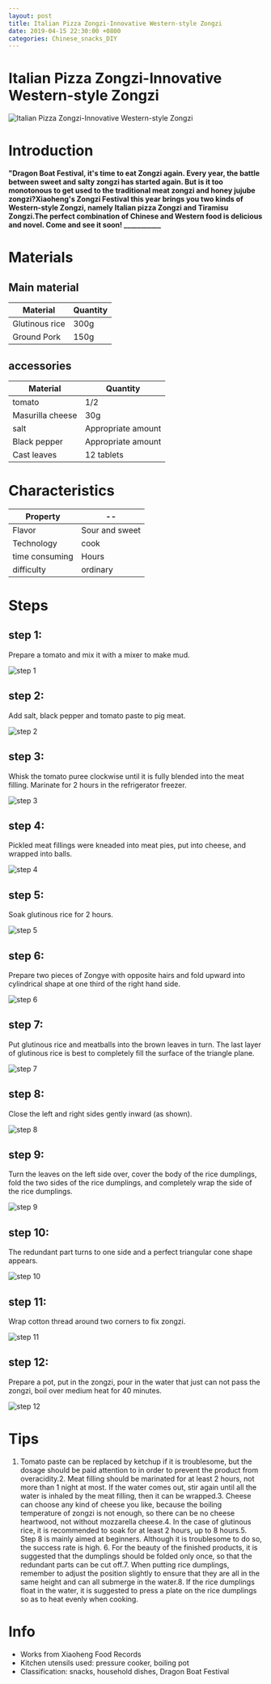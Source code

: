 ```yaml
---
layout: post
title: Italian Pizza Zongzi-Innovative Western-style Zongzi
date: 2019-04-15 22:30:00 +0800
categories: Chinese_snacks_DIY
---
```


# Italian Pizza Zongzi-Innovative Western-style Zongzi

![Italian Pizza Zongzi-Innovative Western-style Zongzi]({{site.baseurl}}/img/403402/403402.jpg)

# Introduction

**"Dragon Boat Festival, it's time to eat Zongzi again. Every year, the battle between sweet and salty zongzi has started again. But is it too monotonous to get used to the traditional meat zongzi and honey jujube zongzi?Xiaoheng's Zongzi Festival this year brings you two kinds of Western-style Zongzi, namely Italian pizza Zongzi and Tiramisu Zongzi.The perfect combination of Chinese and Western food is delicious and novel. Come and see it soon! ___________**

# Materials


## Main material

Material|Quantity
--|--
Glutinous rice|300g
Ground Pork|150g

## accessories

Material|Quantity
--|--
tomato|1/2
Masurilla cheese|30g
salt|Appropriate amount
Black pepper|Appropriate amount
Cast leaves|12 tablets

# Characteristics

Property|--
--|--
Flavor|Sour and sweet
Technology|cook
time consuming|Hours
difficulty|ordinary

# Steps

## step 1:

Prepare a tomato and mix it with a mixer to make mud.

![step 1]({{site.baseurl}}/img/403402/1.jpg)

## step 2:

Add salt, black pepper and tomato paste to pig meat.

![step 2]({{site.baseurl}}/img/403402/2.jpg)

## step 3:

Whisk the tomato puree clockwise until it is fully blended into the meat filling. Marinate for 2 hours in the refrigerator freezer.

![step 3]({{site.baseurl}}/img/403402/3.jpg)

## step 4:

Pickled meat fillings were kneaded into meat pies, put into cheese, and wrapped into balls.

![step 4]({{site.baseurl}}/img/403402/4.jpg)

## step 5:

Soak glutinous rice for 2 hours.

![step 5]({{site.baseurl}}/img/403402/5.jpg)

## step 6:

Prepare two pieces of Zongye with opposite hairs and fold upward into cylindrical shape at one third of the right hand side.

![step 6]({{site.baseurl}}/img/403402/6.jpg)

## step 7:

Put glutinous rice and meatballs into the brown leaves in turn. The last layer of glutinous rice is best to completely fill the surface of the triangle plane.

![step 7]({{site.baseurl}}/img/403402/7.jpg)

## step 8:

Close the left and right sides gently inward (as shown).

![step 8]({{site.baseurl}}/img/403402/8.jpg)

## step 9:

Turn the leaves on the left side over, cover the body of the rice dumplings, fold the two sides of the rice dumplings, and completely wrap the side of the rice dumplings.

![step 9]({{site.baseurl}}/img/403402/9.jpg)

## step 10:

The redundant part turns to one side and a perfect triangular cone shape appears.

![step 10]({{site.baseurl}}/img/403402/10.jpg)

## step 11:

Wrap cotton thread around two corners to fix zongzi.

![step 11]({{site.baseurl}}/img/403402/11.jpg)

## step 12:

Prepare a pot, put in the zongzi, pour in the water that just can not pass the zongzi, boil over medium heat for 40 minutes.

![step 12]({{site.baseurl}}/img/403402/12.jpg)

# Tips

1. Tomato paste can be replaced by ketchup if it is troublesome, but the dosage should be paid attention to in order to prevent the product from overacidity.2. Meat filling should be marinated for at least 2 hours, not more than 1 night at most. If the water comes out, stir again until all the water is inhaled by the meat filling, then it can be wrapped.3. Cheese can choose any kind of cheese you like, because the boiling temperature of zongzi is not enough, so there can be no cheese heartwood, not without mozzarella cheese.4. In the case of glutinous rice, it is recommended to soak for at least 2 hours, up to 8 hours.5. Step 8 is mainly aimed at beginners. Although it is troublesome to do so, the success rate is high. 6. For the beauty of the finished products, it is suggested that the dumplings should be folded only once, so that the redundant parts can be cut off.7. When putting rice dumplings, remember to adjust the position slightly to ensure that they are all in the same height and can all submerge in the water.8. If the rice dumplings float in the water, it is suggested to press a plate on the rice dumplings so as to heat evenly when cooking.

# Info

- Works from Xiaoheng Food Records
- Kitchen utensils used: pressure cooker, boiling pot
- Classification: snacks, household dishes, Dragon Boat Festival